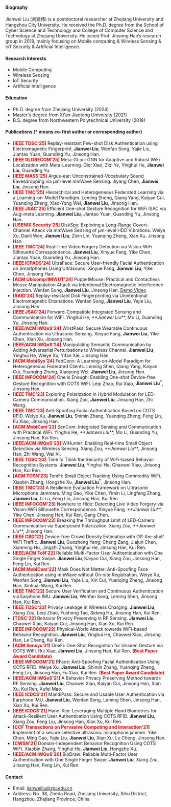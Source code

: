 #### Biography
Jianwei Liu (刘建伟) is a postdoctoral researcher at Zhejiang University and Hangzhou City University. He received the Ph.D. degree from the School of Cyber Science and Technology and College of Computer Science and Technology at Zhejiang University. He joined Prof. Jinsong Han’s research group in 2018, mainly focusing on Mobile computing & Wireless Sensing & IoT Security & Artificial Intelligence. 

#### Research Interests
-  Mobile Computing
-  Wireless Sensing
-  IoT Security
-  Artificial Intelligence


#### Education
- Ph.D. degree from Zhejiang University (2024)
- Master's degree from Xi'an Jiaotong University (2021)
- B.S. degree from Northwestern Polytechnical University (2018)

#### Publications (* means co-first author or corresponding author)
- **<font color="Red">[IEEE TDSC'25]</font>** Replay-resistant Few-shot Disk Authentication using Electromagnetic Fingerprint. **Jianwei Liu**, Wenfan Song, Yajie Liu, Jiantao Yuan, Guanding Yu, Jinsong Han.
- **<font color="Red">[IEEE GLOBECOM'25]</font>** Meta-GLoc: GNN for Adaptive and Robust WiFi Localization with Meta-Learning. Qiqi Xiao, Ziqi Ye, Yinghui He, **Jianwei Liu**, Guanding Yu.
- **<font color="Red">[IEEE MASS'25]</font>** Argus-ear: Unconstrained-Vocabulary Sound Eavesdropping via μm-level mmWave Sensing. Jiyang Chen, **Jianwei Liu**, Jinsong Han.
- **<font color="Red">[IEEE TMC'25]</font>** Hierarchical and Heterogeneous Federated Learning via a Learning-on-Model Paradigm. Leming Sheng, Qiang Yang, Kaiyan Cui, Yuanqing Zheng, Xiao-Yong Wei, **Jianwei Liu**, Jinsong Han.
- **<font color="Red">[IEEE JSAC'25]</font>** Efficient One-shot Gesture Recognition for WiFi ISAC via Aug-meta Learning. **Jianwei Liu**, Jiantao Yuan, Guanding Yu, Jinsong Han.
- **<font color="Red">[USENIX Security'25]</font>** DiskSpy: Exploring a Long-Range Covert-Channel Attack via mmWave Sensing of μm-level HDD Vibrations. Weiye Xu, Danli Wen, **Jianwei Liu**, Zixin Lin, Yuanqing Zheng, Xian Xu, Jinsong Han.
- **<font color="Red">[IEEE TMC'24]</font>** Real-Time Video Forgery Detection via Vision-WiFi Silhouette Correspondence. **Jianwei Liu**, Xinyue Fang, Yike Chen, Jiantao Yuan, Guanding Yu, Jinsong Han.
- **<font color="Red">[IEEE ICPADS'24]</font>** UltraFace: Secure User-friendly Facial Authentication on Smartphones Using Ultrasound. Xinyue Fang, **Jianwei Liu**, Yike Chen, Jinsong Han.
- **<font color="Red">[ACM Ubicomp/IMWUT'24]</font>** PuppetMouse: Practical and Contactless Mouse Manipulation Attack via Intentional Electromagnetic Interference Injection. Wenfan Song, **Jianwei Liu**, Jinsong Han. [Demo Video](https://files.catbox.moe/ou5xdw.mp4)
- **<font color="Red">[RAID'24]</font>** Replay-resistant Disk Fingerprinting via Unintentional Electromagnetic Emanations. Wenfan Song, **Jianwei Liu**, Yajie Liu, Jinsong Han.
- **<font color="Red">[IEEE JSAC'24]</font>** Forward-Compatible Integrated Sensing and Communication for WiFi. Yinghui He<sup>*</sup>, **Jianwei Liu<sup>*</sup>**, Mo Li, Guanding Yu, Jinsong Han.
- **<font color="Red">[IEEE/ACM IWQoS'24]</font>** WristPass: Secure Wearable Continuous Authentication via Ultrasonic Sensing. Xinyue Fang, **Jianwei Liu**, Yike Chen, Xian Xu, Jinsong Han.
- **<font color="Red">[IEEE/ACM IWQoS'24]</font>** Manipulating Semantic Communication by Adding Adversarial Perturbations to Wireless Channel. **Jianwei Liu**, Yinghui He, Weiye Xu, Yifan Xie, Jinsong Han.
- **<font color="Red">[ACM MobiSys'24]</font>** FedConv: A Learning-on-Model Paradigm for Heterogeneous Federated Clients. Leming Shen, Qiang Yang, Kaiyan Cui, Yuanqing Zheng, Xiaoyong Wei, **Jianwei Liu**, Jinsong Han.
- **<font color="Red">[IEEE INFOCOM'24]</font>** One is Enough: Enabling One-shot Device-free Gesture Recognition with COTS WiFi. Leqi Zhao, Rui Xiao, **Jianwei Liu<sup>*</sup>**, Jinsong Han.
- **<font color="Red">[IEEE TMC'23]</font>** Exploring Polarization in Hybrid Modulation for LED-Camera Communication. Xiang Zou, **Jianwei Liu**, Jinsong Han, Zhi Wang.
- **<font color="Red">[IEEE TMC'23]</font>** Anti-Spoofing Facial Authentication Based on COTS RFID. Weiye Xu, **Jianwei Liu**, Shimin Zhang, Yuanqing Zheng, Feng Lin, Fu Xiao, Jinsong Han.
- **<font color="Red">[ACM MobiCom'23]</font>** SenCom: Integrated Sensing and Communication with Practical WiFi. Yinghui He<sup>*</sup>, **Jianwei Liu<sup>*</sup>**, Mo Li, Guanding Yu, Jinsong Han, Kui Ren.
- **<font color="Red">[IEEE/ACM IWQoS'23]</font>** WiHunter: Enabling Real-time Small Object Detection via Wireless Sensing. Xiang Zou<sup>*</sup>, **Jianwei Liu<sup>*</sup>**, Jinsong Han, Zhi Wang, Wei Xi.
- **<font color="Red">[IEEE TDSC'23]</font>** Time to Think the Security of WiFi-based Behavior Recognition Systems. **Jianwei Liu**, Yinghui He, Chaowei Xiao, Jinsong Han, Kui Ren.
- **<font color="Red">[ACM TOSN'23]</font>** TomFi: Small Object Tracking Using Commodity WiFi. Xiaobin Zhang, Hongzhe Xu, **Jianwei Liu<sup>*</sup>**, Jinsong Han.
- **<font color="Red">[IEEE TMC'23]</font>** A Resilience Evaluation Framework on Ultrasonic Microphone Jammers. Ming Gao, Yike Chen, Yimin Li, Lingfeng Zhang, **Jianwei Liu**, Li Lu, Feng Lin, Jinsong Han, Kui Ren.
- **<font color="Red">[IEEE INFOCOM'23]</font>** Nowhere to Hide: Detecting Live Video Forgery via Vision-WiFi Silhouette Correspondence. Xinyue Fang<sup>*</sup>, **Jianwei Liu<sup>*</sup>**, Yike Chen, Jinsong Han, Kui Ren, Gang Chen.
- **<font color="Red">[IEEE INFOCOM'23]</font>** Breaking the Throughput Limit of LED-Camera Communication via Superposed Polarization. Xiang Zou<sup>*</sup>, **Jianwei Liu<sup>*</sup>**, Jinsong Han.
- **<font color="Red">[IEEE CBD'22]</font>** Device-free Crowd Density Estimation with Off-the-shelf WiFi Traffic. **Jianwei Liu**, Guozheng Yang, Cheng Zang, Jiajun Chen, Xianming Hu, Jingzhi Zhang, Yinghui He, Jinsong Han, Kui Ren.
- **<font color="Red">[IEEE/ACM ToN'22]</font>** Reliable Multi-Factor User Authentication with One Single Finger Swipe. **Jianwei Liu**, Kaiyan Cui, Xiang Zou, Jinsong Han, Feng Lin, Kui Ren.
- **<font color="Red">[ACM MobiCom'22]</font>** Mask Does Not Matter: Anti-Spoofing Face Authentication using mmWave without On-site Registration. Weiye Xu, Wenfan Song, **Jianwei Liu**, Yajie Liu, Xin Cui, Yuanqing Zheng, Jinsong Han, Xinhuai Wang, Kui Ren.
- **<font color="Red">[IEEE TMC'22]</font>** Secure User Verification and Continuous Authentication via Earphone IMU. **Jianwei Liu**, Wenfan Song, Leming Shen, Jinsong Han, Kui Ren.
- **<font color="Red">[IEEE TDSC'22]</font>** Privacy Leakage in Wireless Charging. **Jianwei Liu**, Xiang Zou, Leqi Zhao, Yusheng Tao, Sideng Hu, Jinsong Han, Kui Ren.
- **<font color="Red">[TDSC'22]</font>** Behavior Privacy Preserving in RF Sensing. **Jianwei Liu**, Chaowei Xiao, Kaiyan Cui, Jinsong Han, Xian Xu, Kui Ren. 
- **<font color="Red">[IEEE INFOCOM'22]</font>** Physical-World Attack towards WiFi-based Behavior Recognition. **Jianwei Liu**, Yinghui He, Chaowei Xiao, Jinsong Han, Le Cheng, Kui Ren.
- **<font color="Red">[ACM Sensys'21]</font>** OneFi: One-Shot Recognition for Unseen Gesture via COTS WiFi. Rui Xiao, **Jianwei Liu**, Jinsong Han, Kui Ren. **<font color="Red">(Best Paper Award Candidate)</font>**
- **<font color="Red">[IEEE INFOCOM'21]</font>** RFace: Anti-Spoofing Facial Authentication Using COTS RFID. Weiye Xu, **Jianwei Liu**, Shimin Zhang, Yuanqing Zheng, Feng Lin, Jinsong Han, Fu Xiao, Kui Ren. **<font color="Red">(Best Paper Award Candidate)</font>**
- **<font color="Red">[IEEE/ACM IWQoS'21]</font>** A Behavior Privacy Preserving Method towards RF Sensing. **Jianwei Liu**, Chaowei Xiao, Kaiyan Cui, Jinsong Han, Xian Xu, Kui Ren, Xufei Mao. 
- **<font color="Red">[IEEE ICDCS'21]</font>** MandiPass: Secure and Usable User Authentication via Earphone IMU. **Jianwei Liu**, Wenfan Song, Leming Shen, Jinsong Han, Xian Xu, Kui Ren.
- **<font color="Red">[IEEE ICDCS'21]</font>** Hand-Key: Leveraging Multiple Hand Biometrics for Attack-Resilient User Authentication Using COTS RFID. **Jianwei Liu**, Xiang Zou, Feng Liu, Jinsong Han, Xian Xu, Kui Ren.
- **<font color="Red">[CCF Transactions on Pervasive Computing and Interaction'21]</font>** Implement of a secure selective ultrasonic microphone jammer. Yike Chen, Ming Gao, Yajie Liu, **Jianwei Liu**, Xian Xu, Le Cheng, Jinsong Han.
- **<font color="Red">[CWSN'21]</font>** Domain-Independent Behavior Recognition Using COTS WiFi. Xiaobin Zhang, Yinghui He, **Jianwei Liu**, Hongzhe Xu.
- **<font color="Red">[IEEE/ACM IWQoS'20]</font>** BioDraw: Reliable Multi-Factor User Authentication with One Single Finger Swipe. **Jianwei Liu**, Xiang Zou, Jinsong Han, Feng Lin, Kui Ren.


#### Contact
- Email: jianweiliu@zju.edu.cn
- Address: No. 38, Zheda Road, Zhejiang University, Xihu District, Hangzhou, Zhejiang Province, China

